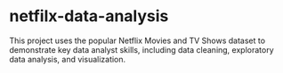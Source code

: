 # netfilx-data-analysis
This project uses the popular Netflix Movies and TV Shows dataset to demonstrate key data analyst skills, including data cleaning, exploratory data analysis, and visualization.
